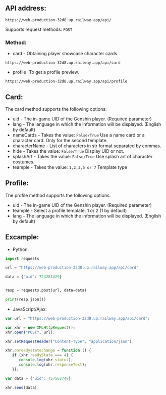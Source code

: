## API address:

```
https://web-production-32d8.up.railway.app/api/
```

Supports request methods: ```POST```


### Method:

* card - Obtaining player showcase character cards.
```
https://web-production-32d8.up.railway.app/api/card
```


* profile -To get a profile preview.
```
https://web-production-32d8.up.railway.app/api/profile
```


## Card:

The card method supports the following options:

* uid - The in-game UID of the Genshin player. (Required parameter)
* lang - The language in which the information will be displayed. (English by default)
* nameCards - Takes the value: ```False/True``` Use a name card or a character card. Only for the second template.
* characterName - List of characters in str format separated by commas.
* hide - Takes the value: ```False/True``` Display UID or not.
* splashArt - Takes the value: ```False/True``` Use splash art of character costumes.
* teample - Takes the value: ```1,2,3,5 or 7``` Template type

## Profile:

The profile method supports the following options:

* uid - The in-game UID of the Genshin player. (Required parameter)
* teample - Select a profile template. 1 or 2 (1 by default)
* lang - The language in which the information will be displayed. (English by default)


## Excample:

* Python: 

```python
import requests

url = "https://web-production-32d8.up.railway.app/api/card"

data = {"uid": 724281429}


resp = requests.post(url, data=data)

print(resp.json())
```

* JavaScript/Ajax: 

```JavaScript
var url = "https://web-production-32d8.up.railway.app/api/card";

var xhr = new XMLHttpRequest();
xhr.open("POST", url);

xhr.setRequestHeader("Content-Type", "application/json");

xhr.onreadystatechange = function () {
   if (xhr.readyState === 4) {
      console.log(xhr.status);
      console.log(xhr.responseText);
   }};

var data = {"uid": 757562748};

xhr.send(data);
```